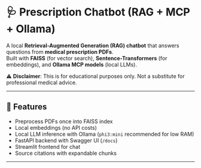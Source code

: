 # 🩺 Prescription Chatbot (RAG + MCP + Ollama)

A local **Retrieval-Augmented Generation (RAG) chatbot** that answers questions from **medical prescription PDFs**.  
Built with **FAISS** (for vector search), **Sentence-Transformers** (for embeddings), and **Ollama MCP models** (local LLMs).

⚠️ **Disclaimer**: This is for educational purposes only. Not a substitute for professional medical advice.

---

## 🚀 Features
- Preprocess PDFs once into FAISS index
- Local embeddings (no API costs)
- Local LLM inference with Ollama (`phi3:mini` recommended for low RAM)
- FastAPI backend with Swagger UI (`/docs`)
- Streamlit frontend for chat
- Source citations with expandable chunks

---

